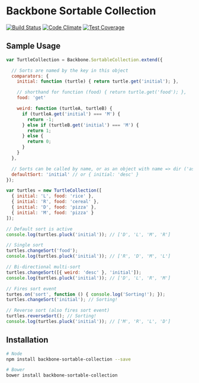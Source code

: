 # Backbone Sortable Collection

[![Build Status](https://travis-ci.org/golmansax/backbone-sortable-collection.svg?branch=master)](https://travis-ci.org/golmansax/backbone-sortable-collection)
[![Code Climate](https://codeclimate.com/github/golmansax/backbone-sortable-collection/badges/gpa.svg)](https://codeclimate.com/github/golmansax/backbone-sortable-collection)
[![Test Coverage](https://codeclimate.com/github/golmansax/backbone-sortable-collection/badges/coverage.svg)](https://codeclimate.com/github/golmansax/backbone-sortable-collection)

## Sample Usage
```js
var TurtleCollection = Backbone.SortableCollection.extend({

  // Sorts are named by the key in this object
  comparators: {
    initial: function (turtle) { return turtle.get('initial'); },

    // shorthand for function (food) { return turtle.get('food'); },
    food: 'get'

    weird: function (turtleA, turtleB) {
      if (turtleA.get('initial') === 'M') {
        return -1;
      } else if (turtleB.get('initial') === 'M') {
        return 1;
      } else {
        return 0;
      }
    }
  },

  // Sorts can be called by name, or as an object with name => dir ('asc' or 'desc')
  defaultSort: 'initial' // or { initial: 'desc' }
});

var turtles = new TurtleCollection([
  { initial: 'L', food: 'rice' },
  { initial: 'R', food: 'cereal' },
  { initial: 'D', food: 'pizza' },
  { initial: 'M', food: 'pizza' }
]);

// Default sort is active
console.log(turtles.pluck('initial')); // ['D', 'L', 'M', 'R']

// Single sort
turtles.changeSort('food');
console.log(turtles.pluck('initial')); // ['R', 'D', 'M', 'L']

// Bi-directional multi-sort
turtles.changeSort([{ weird: 'desc' }, 'initial']);
console.log(turtles.pluck('initial')); // ['D', 'L', 'R', 'M']

// Fires sort event
turtes.on('sort', function () { console.log('Sorting!'); });
turtles.changeSort('initial'); // Sorting!

// Reverse sort (also fires sort event)
turtles.reverseSort(); // Sorting!
console.log(turtles.pluck('initial')); // ['M', 'R', 'L', 'D']
```

## Installation
```bash
# Node
npm install backbone-sortable-collection --save

# Bower
bower install backbone-sortable-collection
```
